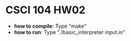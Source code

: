 # CSCI 104 HW02

- **how to compile**: Type "make"
- **how to run**: Type "./basic_interpreter input.in"